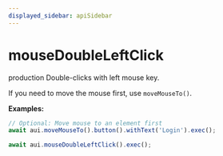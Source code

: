 ```yaml
---
displayed_sidebar: apiSidebar
---
```

# mouseDoubleLeftClick

 <span class="theme-doc-version-badge badge badge--success">production</span> 
Double-clicks with left mouse key.

If you need to move the mouse first, use `moveMouseTo()`.

**Examples:**
```typescript
// Optional: Move mouse to an element first
await aui.moveMouseTo().button().withText('Login').exec();

await aui.mouseDoubleLeftClick().exec();
```

